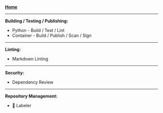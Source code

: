 **[Home](https://github.com/advanced-security/reusable-workflows/wiki)**

***

**Building / Testing / Publishing:**

- Python - Build / Test / Lint
- Container - Build / Publish / Scan / Sign

***

**Linting:**

- Markdown Linting

***

**Security:**

- Dependency Review

***

**Repository Management:**

- :construction: Labeler
